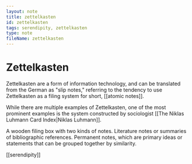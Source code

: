 ```yaml
---
layout: note
title: zettelkasten
id: zettelkasten
tags: serendipity, zettelkasten
type: note
fileName: zettelkasten
---
```


# Zettelkasten

Zettelkasten are a form of information technology, and can be translated from the German as "slip notes," referring to the tendency to use Zettelkasten as a filing system for short, [[atomic notes]].

While there are multiple examples of Zettelkasten, one of the most prominent examples is the system constructed by sociologist [[The Niklas Luhmann Card Index|Niklas Luhmann]].

A wooden filing box with two kinds of notes. Literature notes or summaries of bibliographic references. Permanent notes, which are primary ideas or statements that can be grouped together by similarity.



[[serendipity]]